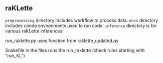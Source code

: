 ## raKLette

`preprocessing` directory includes workflow to process data.
`envs` directory includes conda environments used to run code.
`inference` directory is for various raKLette inferences.

run_raklette.py uses function from raklette_updated.py

Snakefile in the files runs the run_raklette (check rules starting with "run_KL")
